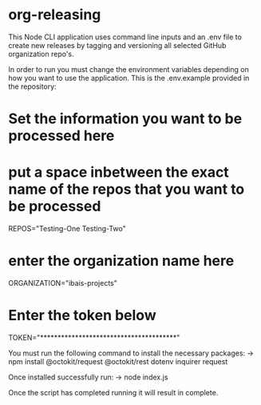 # org-releasing
This Node CLI application uses command line inputs and an .env file to create new releases by tagging and versioning all selected  GitHub organization repo's.

In order to run you must change the environment variables depending on how you want to use the application.
This is the .env.example provided in the repository:

# Set the information you want to be processed here
# put a space inbetween the exact name of the repos that you want to be processed
REPOS="Testing-One Testing-Two"
# enter the organization name here
ORGANIZATION="ibais-projects"
# Enter the token below
TOKEN="***************************************"

You must run the following command to install the necessary packages:
-> npm install @octokit/request @octokit/rest dotenv inquirer request

Once installed successfully run:
-> node index.js

Once the script has completed running it will result in complete.
